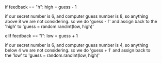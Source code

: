 if feedback == "h":
high = guess - 1

if our secret number is 6, and computer guess number is 8,
so anything above 8 we are not considering. so we do 'guess - 1'
and assign back to the 'high' to 'guess = random.randint(low, high)'

elif feedback == "l":
low = guess + 1

if our secret number is 6, and computer guess number is 4,
so anything below 4 we are not considering. so we do 'guess + 1'
and assign back to the 'low' to 'guess = random.randint(low, high)'

